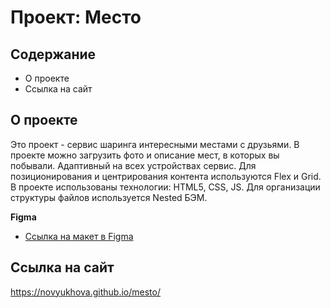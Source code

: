 # Проект: Место

## Содержание
* О проекте
* Ссылка на сайт

## О проекте

Это проект - сервис шаринга интересными местами с друзьями. В проекте можно загрузить фото и описание мест, в которых вы побывали.
Адаптивный на всех устройствах сервис. Для позиционирования и центрирования контента используются Flex и Grid. В проекте использованы технологии: HTML5, CSS, JS. Для организации структуры файлов используется Nested БЭМ. 

**Figma**

* [Ссылка на макет в Figma](https://www.figma.com/file/2cn9N9jSkmxD84oJik7xL7/JavaScript.-Sprint-4?node-id=0%3A1)

## Ссылка на сайт

https://novyukhova.github.io/mesto/
